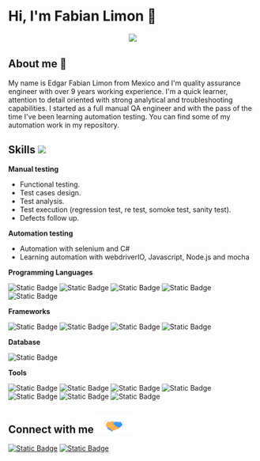 # Hi, I'm Fabian Limon 👋

<p align="center">
  <a href="https://github.com/DenverCoder1/readme-typing-svg"><img src="https://readme-typing-svg.herokuapp.com?font=Time+New+Roman&color=cyan&size=25&center=true&vCenter=true&width=600&height=100&lines=Edgar+Fabian+Limon+Rodriguez;Quality+Assurance+Engineer,;Electronics+and+Communications+Engineer,;Love+to+learn+new+stuff"></a>
</p>


## About me 📝

<p>My name is Edgar Fabian Limon from Mexico and I'm quality assurance engineer with over 9 years working experience. I'm a quick learner, attention to detail oriented with strong analytical and troubleshooting capabilities. I started as a full manual QA engineer and with the pass of the time I've been learning automation testing. You can find some of my automation work in my repository.</p>

## <b> Skills</b> <img src="https://media2.giphy.com/media/QssGEmpkyEOhBCb7e1/giphy.gif?cid=ecf05e47a0n3gi1bfqntqmob8g9aid1oyj2wr3ds3mg700bl&rid=giphy.gif" width ="25">

__Manual testing__

- Functional testing.
- Test cases design.
- Test analysis.
- Test execution (regression test, re test, somoke test, sanity test).
- Defects follow up.

__Automation testing__

- Automation with selenium and C#
- Learning automation with webdriverIO, Javascript, Node.js and mocha

__Programming Languages__

![Static Badge](https://img.shields.io/badge/C-%23A8B9CC?style=for-the-badge&logo=c&labelColor=black)    ![Static Badge](https://img.shields.io/badge/C%2B%2B-%2300599C?style=for-the-badge&logo=c%2B%2B&labelColor=black)    ![Static Badge](https://img.shields.io/badge/C%23-%2300599C?style=for-the-badge&logo=c%23&labelColor=black)    ![Static Badge](https://img.shields.io/badge/Java-%235DACDF?style=for-the-badge&logo=Java&labelColor=black)    ![Static Badge](https://img.shields.io/badge/Javascript-%23F7DF1E?style=for-the-badge&logo=javascript&labelColor=black)



__Frameworks__

![Static Badge](https://img.shields.io/badge/Selenium-%2343B02A?style=for-the-badge&logo=selenium&labelColor=black)    ![Static Badge](https://img.shields.io/badge/WebdriderIO-%23EA5906?style=for-the-badge&logo=webdriverio&labelColor=black)   ![Static Badge](https://img.shields.io/badge/NodeJS-%235FA04E?style=for-the-badge&logo=node.js&labelColor=black)     ![Static Badge](https://img.shields.io/badge/Mocha-%238D6748?style=for-the-badge&logo=mocha&labelColor=black)

__Database__

![Static Badge](https://img.shields.io/badge/SQL-%234479A1?style=for-the-badge&logo=SQL&labelColor=black)

__Tools__

![Static Badge](https://img.shields.io/badge/Visual%20Studio%20Code-blue?style=for-the-badge)    ![Static Badge](https://img.shields.io/badge/Visual%20Studio%20-purple?style=for-the-badge) 
   ![Static Badge](https://img.shields.io/badge/Jira-%230052CC?style=for-the-badge&logo=Jira)    ![Static Badge](https://img.shields.io/badge/Azure%20devops%20-%20blue?style=for-the-badge)    ![Static Badge](https://img.shields.io/badge/GIT-%23F05032?style=for-the-badge&logo=git&labelColor=black)    ![Static Badge](https://img.shields.io/badge/GitHub-%23181717?style=for-the-badge&logo=github&labelColor=black)    ![Static Badge](https://img.shields.io/badge/Eclipse-%232C2255?style=for-the-badge&logo=Eclipse&labelColor=black)



## <b>Connect with me</b><img src="https://github.com/0xAbdulKhalid/0xAbdulKhalid/raw/main/assets/mdImages/handshake.gif" width ="80">

<a href="mailto:fabian.limon.rodriguez@gmail.com" target="blank"> <img alt="Static Badge" src="https://img.shields.io/badge/gmail-%23EA4335?style=for-the-badge&logo=gmail&labelColor=black"></a>
<a href="https://www.linkedin.com/in/edgar-fabian-limon-rodriguez-90668648/" target="blank"><img alt="Static Badge" src="https://img.shields.io/badge/linkedin-%230A66C2?style=for-the-badge&logo=linkedin&labelColor=black"></a>







<!--
**eflimon/eflimon** is a ✨ _special_ ✨ repository because its `README.md` (this file) appears on your GitHub profile.

Here are some ideas to get you started:

- 🔭 I’m currently working on ...
- 🌱 I’m currently learning ...
- 👯 I’m looking to collaborate on ...
- 🤔 I’m looking for help with ...
- 💬 Ask me about ...
- 📫 How to reach me: ...
- 😄 Pronouns: ...
- ⚡ Fun fact: ...
-->
